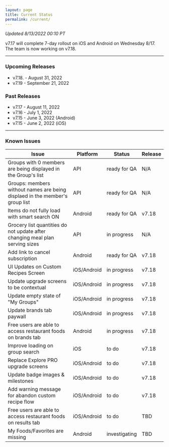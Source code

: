 ```yaml
---
layout: page
title: Current Status
permalink: /current/
---
```


_Updated 8/13/2022 00:10 PT_

v7.17 will complete 7-day rollout on iOS and Android on Wednesday 8/17. The team is now working on v7.18.

***

### Upcoming Releases
- v7.18.  - August 31, 2022
- v7.19   - September 21, 2022
 
### Past Releases
- v7.17   - August 11, 2022
- v7.16   - July 1, 2022
- v7.15   - June 3, 2022 (Android)
- v7.15   - June 2, 2022 (iOS)

***

### Known Issues

|Issue                          |Platform   | Status    | Release           |
| ---                           | ---       | ---       | ---               |
|Groups with 0 members are being displayed in the Group's list |API |ready for QA| N/A|
|Groups: members without names are being displaed in the member's group list|API|ready for QA| N/A|
|Items do not fully load with smart search ON |Android |ready for QA| v7.18|
|Grocery list quantities do not update after changing meal plan serving sizes|API|in progress| N/A|
|Add link to cancel subscription |Android |ready for QA| v7.18|
|UI Updates on Custom Recipes Screen |iOS/Android |in progress| v7.18|
|Update upgrade screens to be contextual |iOS/Android |in progress| v7.18|
|Update empty state of "My Groups"|iOS/Android |in progress| v7.18|
|Update brands tab paywall |iOS/Android |in progress| v7.18|
|Free users are able to access restaurant foods on brands tab|Android |in progress| v7.18|
|Improve loading on group search |iOS |to do| v7.18|
|Replace Explore PRO upgrade screens |iOS/Android |to do| v7.18|
|Update badge images & milestones |iOS/Android |to do| v7.18|
|Add warning message for abandon custom recipe flow |iOS/Android |to do| v7.18|
|Free users are able to access restaurant foods on results tab|iOS/Android |to do| TBD|
|My Foods/Favorites are missing |Android |investigating| TBD|
